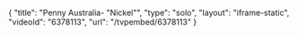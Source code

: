 {
    "title": "Penny Australia- \"Nickel\"",
    "type": "solo",
    "layout": "iframe-static",
    "videoId": "6378113",
    "url": "\/tvpembed\/6378113"
}